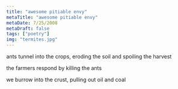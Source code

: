 ```yaml
---
title: "awesome pitiable envy"
metaTitle: "awesome pitiable envy"
metaDate: 7/25/2008
metaDraft: false
tags: ["poetry"]
img: "termites.jpg"
---
```


ants tunnel into the crops, eroding the soil and spoiling the harvest

the farmers respond by killing the ants

we burrow into the crust, pulling out oil and coal
